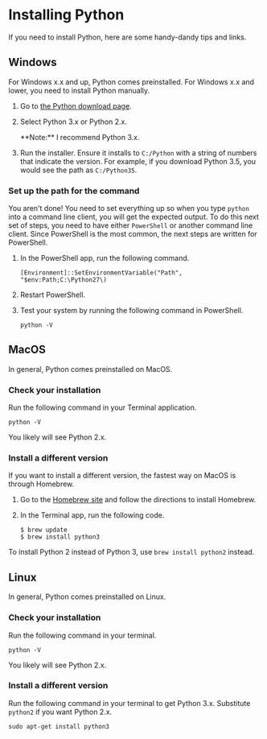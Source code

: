 # Installing Python

If you need to install Python, here are some handy-dandy tips and links.

## Windows

For Windows x.x and up, Python comes preinstalled. For Windows x.x and lower,
you need to install Python manually.

1. Go to [the Python download page](https://www.python.org/downloads/).

1. Select Python 3.x or Python 2.x.

    <div class="note">**Note:** I recommend Python 3.x.</div>

1. Run the installer. Ensure it installs to `C:/Python` with a string of numbers
   that indicate the version. For example, if you download Python 3.5, you would
   see the path as `C:/Python35`.

### Set up the path for the command

You aren't done! You need to set everything up so when you type `python` into
a command line client, you will get the expected output. To do this next set of
steps, you need to have either `PowerShell` or another command line client.
Since PowerShell is the most common, the next steps are written for
PowerShell.

1. In the PowerShell app, run the following command.

       [Environment]::SetEnvironmentVariable("Path", "$env:Path;C:\Python27\)

1. Restart PowerShell.

1. Test your system by running the following command in PowerShell.

       python -V

## MacOS

In general, Python comes preinstalled on MacOS.

### Check your installation

Run the following command in your Terminal application.

    python -V

You likely will see Python 2.x.

### Install a different version

If you want to install a different version, the fastest way on MacOS is through
Homebrew.

1. Go to the [Homebrew site](https://brew.sh/) and follow the directions to
   install Homebrew.

1. In the Terminal app, run the following code.

       $ brew update
       $ brew install python3

  To install Python 2 instead of Python 3, use `brew install python2` instead.

## Linux

In general, Python comes preinstalled on Linux.

### Check your installation

Run the following command in your terminal.

    python -V

You likely will see Python 2.x.

### Install a different version

Run the following command in your terminal to get Python 3.x. Substitute
`python2` if you want Python 2.x.

    sudo apt-get install python3

